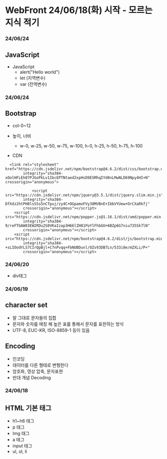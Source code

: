 # WebFront 24/06/18(화) 시작 - 모르는 지식 적기

<h3>24/06/24</h3>
<h2>JavaScript</h2>

- JavaScript
  - alert("Hello world")
  - let (지역변수)
  - var (전역변수)

<h3>24/06/24</h3>

<h2>Bootstrap</h2>

- col-0~12

- 높이, 너비

  - w-0, w-25, w-50, w-75, w-100, h-0, h-25, h-50, h-75, h-100

- CDN

```
  <link rel="stylesheet" href="https://cdn.jsdelivr.net/npm/bootstrap@4.6.2/dist/css/bootstrap.min.css"
        integrity="sha384-xOolHFLEh07PJGoPkLv1IbcEPTNtaed2xpHsD9ESMhqIYd0nLMwNLD69Npy4HI+N" crossorigin="anonymous">

            <script src="https://cdn.jsdelivr.net/npm/jquery@3.5.1/dist/jquery.slim.min.js"
        integrity="sha384-DfXdz2htPH0lsSSs5nCTpuj/zy4C+OGpamoFVy38MVBnE+IbbVYUew+OrCXaRkfj"
        crossorigin="anonymous"></script>
    <script src="https://cdn.jsdelivr.net/npm/popper.js@1.16.1/dist/umd/popper.min.js"
        integrity="sha384-9/reFTGAW83EW2RDu2S0VKaIzap3H66lZH81PoYlFhbGU+6BZp6G7niu735Sk7lN"
        crossorigin="anonymous"></script>
    <script src="https://cdn.jsdelivr.net/npm/bootstrap@4.6.2/dist/js/bootstrap.min.js"
        integrity="sha384-+sLIOodYLS7CIrQpBjl+C7nPvqq+FbNUBDunl/OZv93DB7Ln/533i8e/mZXLi/P+"
        crossorigin="anonymous"></script>
```

<h3>24/06/20</h3>

- div태그

<h3>24/06/19</h3>
<h2>character set</h2>

- 말 그대로 문자들의 집합
- 문자와 숫자를 매칭 해 높은 표를 통해서 문자를 표한하는 방식
- UTF-8, EUC-KR, ISO-8859-1 등이 있음

<h2>Encoding</h2>

- 인코딩
- 데이터를 다른 형태로 변형한다
- 암호화, 영상 압축, 문자표현
- 반대 개념 Decoding

<h3>24/06/18</h3>

<h2>HTML 기본 태그</h2>

- h1~h6 태그
- p 태그
- Img 태그
- a 태그
- input 태그
- ul, ol, li
